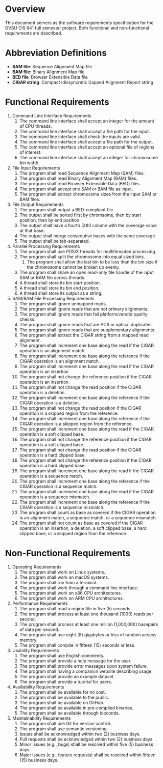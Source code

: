# Overview 

This document servers as the software requirements specification for the GVSU CIS 641 full semester project. Both
functional and non-functional requirements are described.

# Abbreviation Definitions

- **SAM file**: Sequence Alignment Map file
- **BAM file**: Binary Alignment Map file
- **BED file**: Browser Extensible Data file
- **CIGAR string**: Compact Idiosyncratic Gapped Alignment Report string

# Functional Requirements
1. Command Line Interface Requirements
    1. The command line interface shall accept an integer for the amount of CPU threads.
    2. The command line interface shall accept a file path for the input.
    3. The command line interface shall check the inputs are valid.
    4. The command line interface shall accept a file path for the output.
    5. The command line interface shall accept an optional file of regions of interest.
    6. The command line interface shall accept an integer for chromosome bin width.
2. File Input Requirements
    1. The program shall read Sequence Alignment Map (SAM) files.
    2. The program shall read Binary Alignment Map (BAM) files.
    3. The program shall read Browser Extensible Data (BED) files.
    4. The program shall accept one SAM or BAM file as input.
    5. The program shall extract chromosome sizes from the input SAM or BAM files.
3. File Output Requirements
    1. The program shall output a BED-compliant file.
    2. The output shall be sorted first by chromsome, then by start position, then by end position.
    3. The output shall have a fourth (4th) column with the coverage value at that base.
    4. The output shall merge consecutive bases with the same coverage
    5. The output shall be tab-separated.
4. Parallel Processing Requirements
    1. The program shall use POSIX threads for multithreaded processing.
    2. The program shall split the chromosome into equal sized bins.
        1. The program shall allow the last bin to be less than the bin size if the chromosome cannot be broken up evenly.
    3. The program shall share an open read-only file handle of the input SAM or BAM file across threads.
    4. A thread shall store its bin start position.
    5. A thread shall store its bin end position.
    6. A thread shall store its output as a string.
5. SAM/BAM File Processing Requirements
    1. The program shall ignore unmapped reads.
    2. The program shall ignore reads that are not primary alignments.
    3. The program shall ignore reads that fail platform/vendor quality checks.
    4. The program shall ignore reads that are PCR or optical duplicates.
    5. The program shall ignore reads that are supplementary alignments.
    6. The program shall extract the CIGAR string from a mapped read alignment.
    7. The program shall increment one base along the read if the CIGAR operation is an alignment match.
    8. The program shall increment one base along the reference if the CIGAR operation is an alignment match.
    9. The program shall increment one base along the read if the CIGAR operation is an insertion.
    10. The program shall not change the reference position if the CIGAR operation is an insertion.
    11. The program shall not change the read position if the CIGAR operation is a deletion.
    12. The program shall increment one base along the reference if the CIGAR operation is a deletion.
    13. The program shall not change the read position if the CIGAR operation is a skipped region from the reference.
    14. The program shall increment one base along the reference if the CIGAR operation is a skipped region from the
    reference.
    15. The program shall increment one base along the read if the CIGAR operation is a soft clipped base.
    16. The program shall not change the reference position if the CIGAR operation is a soft clipped base.
    17. The program shall not change the read position if the CIGAR operation is a hard clipped base.
    18. The program shall not change the reference position if the CIGAR operation is a hard clipped base.
    19. The program shall increment one base along the read if the CIGAR operation is a sequence match.
    20. The program shall increment one base along the reference if the CIGAR operation is a sequence match.
    21. The program shall increment one base along the read if the CIGAR operation is a sequence mismatch.
    22. The program shall increment one base along the reference if the CIGAR operation is a sequence mismatch.
    23. The program shall count as base as covered if the CIGAR operation is an alignment match, a sequence match, or a
    sequence mismatch.
    23. The program shall not count as base as covered if the CIGAR operation is an insertion, a deletion, a soft clipped
    base, a hard clipped base, or a skipped region from the reference

# Non-Functional Requirements
1. Operating Requirements
    1. The program shall work on Linux systems.
    2. The program shall work on macOS systems.
    3. The program shall run from a terminal.
    4. The program shall work through a command line interface.
    5. The program shall work on x86 CPU architectures.
    6. The program shall work on ARM CPU architectures.
2. Performance Requirements
    1. The program shall read a region file in five (5) seconds.
    2. The program shall process at least one thousand (1000) reads per second.
    3. The program shall process at least one million (1,000,000) basepairs of data per second.
    4. The program shall use eight (8) gigabytes or less of random access memory.
    5. The program shall compile in fifteen (15) seconds or less.
3. Usability Requirements
    1. The program shall use English comments.
    2. The program shall provide a help message for the user.
    3. The program shall provide error messages upon system failure.
    4. The program shall having a companion website describing usage.
    5. The program shall provide an example dataset.
    6. The program shall provide a tutorial for users.
4. Availiability Requirements
    1. The program shall be available for no cost.
    2. The program shall be available to the public.
    3. The program shall be available on GitHub.
    4. The program shall be available in pre-compiled binaries.
    5. The program shall be available through bioconda.
5. Maintainability Requirements
    1. The program shall use Git for version control.
    2. The program shall use semantic versioning.
    3. Issues shall be acknowledged within two (2) business days.
    4. Pull requests shall be acknowledged within two (2) business days.
    5. Minor issues (e.g., bugs) shall be resolved within five (5) business days.
    6. Major issues (e.g., feature requests) shall be resolved within fifteen (15) business days.
